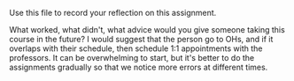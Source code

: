 Use this file to record your reflection on this assignment. 

What worked, what didn't, what advice would you give someone taking this course in the future?
I would suggest that the person go to OHs, and if it overlaps with their schedule, then schedule 1:1 appointments with the professors. It can be overwhelming to start, but it's better to do the assignments gradually so that we notice more errors at different times.
